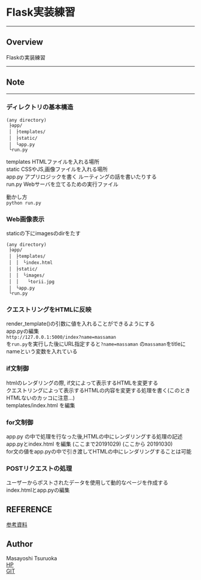 # Flask実装練習
***
## Overview  
Flaskの実装練習  
***  
## Note
***  
### ディレクトリの基本構造
```
(any directory)
 ├app/
 │　├templates/
 │　├static/
 │　└app.py
 └run.py
 ```

templates HTMLファイルを入れる場所  
static CSSやJS,画像ファイルを入れる場所  
app.py アプリロジックを書く ルーティングの話を書いたりする  
run.py Webサーバを立てるための実行ファイル  

動かし方  
`python run.py`

### Web画像表示
staticの下にimagesのdirをたす
```
(any directory)
 ├app/
 │　├templates/
 │　│　└index.html
 │　├static/
 │　│　└images/
 │　│　　└torii.jpg
 │　└app.py
 └run.py

 ```
### クエストリングをHTMLに反映  
render_template()の引数に値を入れることができるようにする  
app.pyの編集  
`http://127.0.0.1:5000/index?name=massaman`  
を`run.py`を実行した後にURL指定すると`?name=massaman` の`massaman`をtitleにnameという変数を入れている  

### if文制御  
htmlのレンダリングの際, if文によって表示するHTMLを変更する  
クエストリングによって表示するHTMLの内容を変更する処理を書く(このときHTMLないのカッコに注意...)  
templates/index.html を編集

### for文制御  
app.py の中で処理を行なった後,HTMLの中にレンダリングする処理の記述  
app.pyとindex.html を編集 (ここまで20191029)
(ここから 20191030)  
for文の値をapp.pyの中で引き渡してHTMLの中にレンダリングすることは可能  

### POSTリクエストの処理  
ユーザーからポストされたデータを使用して動的なページを作成する  
index.htmlとapp.pyの編集  



## REFERENCE  
[参考資料](https://qiita.com/kiyokiyo_kzsby/items/0184973e9de0ea9011ed)

## Author
Masayoshi Tsuruoka  
[HP](https://www.ht.sfc.keio.ac.jp/~massaman/)  
[GIT](https://github.com/Masayo4)   
